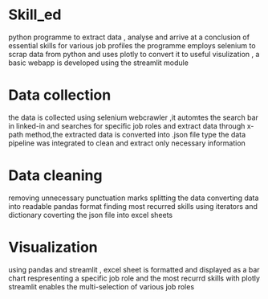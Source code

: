# Skill_ed
 python programme to extract data , analyse and arrive at a conclusion of essential skills for various job profiles
 the programme employs selenium to scrap data from python and uses plotly to convert it to useful visulization , a basic webapp is developed using the streamlit module

# Data collection
 the data is collected using selenium webcrawler ,it automtes the search bar in linked-in and searches for specific job roles and extract data through x-path method,the   extracted data is converted into .json file type the data pipeline was integrated to clean and extract only necessary information

# Data cleaning 
 removing unnecessary punctuation marks
 splitting the data
 converting data into readable pandas format
 finding most recurred skills using iterators and dictionary
 coverting the json file into excel sheets

# Visualization 
 using pandas and streamlit , excel sheet is formatted and displayed as a bar chart respresenting a specific job role and the most recurrd skills with  plotly
 streamlit enables the multi-selection of various job roles
